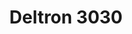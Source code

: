 ---
title: "Deltron 3030"
summary: "Hip hop supergroup active since 1999. Members: Dan the Automator: producer Del the Funky Homosapien : raps Kid Koala: DJ"
image: "deltron-3030.jpg"
---